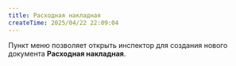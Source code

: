```yaml
---
title: Расходная накладная
createTime: 2025/04/22 22:09:04
---
```

Пункт меню позволяет открыть инспектор для создания нового документа **Расходная накладная**.